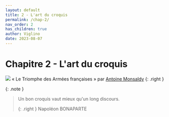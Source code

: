 ```yaml
---
layout: default
title: 2 - L'art du croquis
permalink: /chap-2/
nav_order: 2
has_children: true
author: Viglino
date: 2023-08-07
---
```

# Chapitre 2 - L'art du croquis

![](/Macarte-MI/assets/banner/napoleon.jpg)
« Le Triomphe des Armées françaises » par [Antoine Monsaldy](https://gallica.bnf.fr/ark:/12148/btv1b8412715t/f1.item)
{: .right }

{: .note }
> Un bon croquis vaut mieux qu'un long discours.
>
> {: .right }
> Napoléon BONAPARTE
